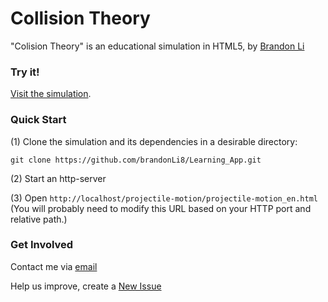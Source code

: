 <!--  README.md
      Collision Theory
      Created by Brandon Li on 2/15/19.
      Copyright © 2019 Brandon Li. All rights reserved. 
-->
Collision Theory
=============
"Colision Theory" is an educational simulation in HTML5, by [Brandon Li](https://github.com/brandonLi8)

### Try it!

<a href="https://brandonli8.github.io/Learning_App/CollisionTheory/" target="_blank">Visit the simulation</a>.

<!--  TODO add a screen shot once finished 
-->


### Quick Start
(1) Clone the simulation and its dependencies in a desirable directory:
```
git clone https://github.com/brandonLi8/Learning_App.git
```
(2) Start an http-server

(3) Open `http://localhost/projectile-motion/projectile-motion_en.html` (You will probably need to modify this URL based on your HTTP port and relative path.)

### Get Involved

Contact me via <a href="mailto:brandon.li820@icloud.com" target="_blank"> email </a>

Help us improve, create a <a href="https://github.com/brandonLi8/Collision-Theory/issues" target="_blank">New Issue</a>

